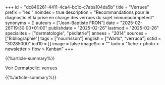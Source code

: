 +++
id = "dc840261-4411-4ca4-bc1c-c7aba104da5b"
title = "Verrues"
prefix = "les "
noindex = true
description = "Recommandations pour le diagnostic et la prise en charge des verrues du sujet immunocompétent"
synonyms = []
auteurs = ["Jean-Baptiste FRON"]
date = "2025-02-26T19:30:00+01:00"
publishdate = "2025-02-26"
lastmod = "2025-02-26"
specialites = ["dermatologie", "pédiatrie"]
annees = "2014"
sources = ["Bibliographie"]
tags = ["nourrisson"]
english = ["Warts", "verruca"]
sctid = "30285000"
icd10 = []
image = false
imageSrc = ""
todo = "fiche > photo > newsletter > flow > Kanban"
+++

{{%article-summary%}}

Voir [Dermatoclic: verrues](https://www.dermatoclic.com/verrues)

{{%/article-summary%}}

